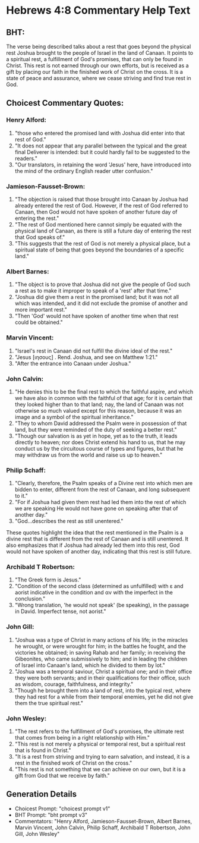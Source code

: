# Hebrews 4:8 Commentary Help Text

## BHT:
The verse being described talks about a rest that goes beyond the physical rest Joshua brought to the people of Israel in the land of Canaan. It points to a spiritual rest, a fulfillment of God's promises, that can only be found in Christ. This rest is not earned through our own efforts, but is received as a gift by placing our faith in the finished work of Christ on the cross. It is a state of peace and assurance, where we cease striving and find true rest in God.

## Choicest Commentary Quotes:
### Henry Alford:
1. "those who entered the promised land with Joshua did enter into that rest of God." 
2. "It does not appear that any parallel between the typical and the great final Deliverer is intended: but it could hardly fail to be suggested to the readers."
3. "Our translators, in retaining the word 'Jesus' here, have introduced into the mind of the ordinary English reader utter confusion."

### Jamieson-Fausset-Brown:
1. "The objection is raised that those brought into Canaan by Joshua had already entered the rest of God. However, if the rest of God referred to Canaan, then God would not have spoken of another future day of entering the rest."
2. "The rest of God mentioned here cannot simply be equated with the physical land of Canaan, as there is still a future day of entering the rest that God speaks of."
3. "This suggests that the rest of God is not merely a physical place, but a spiritual state of being that goes beyond the boundaries of a specific land."

### Albert Barnes:
1. "The object is to prove that Joshua did not give the people of God such a rest as to make it improper to speak of a 'rest' after that time."
2. "Joshua did give them a rest in the promised land; but it was not all which was intended, and it did not exclude the promise of another and more important rest."
3. "Then 'God' would not have spoken of another time when that rest could be obtained."

### Marvin Vincent:
1. "Israel's rest in Canaan did not fulfill the divine ideal of the rest."
2. "Jesus [ιησους] . Rend. Joshua, and see on Matthew 1:21."
3. "After the entrance into Canaan under Joshua."

### John Calvin:
1. "He denies this to be the final rest to which the faithful aspire, and which we have also in common with the faithful of that age; for it is certain that they looked higher than to that land; nay, the land of Canaan was not otherwise so much valued except for this reason, because it was an image and a symbol of the spiritual inheritance."
2. "They to whom David addressed the Psalm were in possession of that land, but they were reminded of the duty of seeking a better rest."
3. "Though our salvation is as yet in hope, yet as to the truth, it leads directly to heaven; nor does Christ extend his hand to us, that he may conduct us by the circuitous course of types and figures, but that he may withdraw us from the world and raise us up to heaven."

### Philip Schaff:
1. "Clearly, therefore, the Psalm speaks of a Divine rest into which men are bidden to enter, different from the rest of Canaan, and long subsequent to it."
2. "For if Joshua had given them rest had led them into the rest of which we are speaking He would not have gone on speaking after that of another day."
3. "God...describes the rest as still unentered."

These quotes highlight the idea that the rest mentioned in the Psalm is a divine rest that is different from the rest of Canaan and is still unentered. It also emphasizes that if Joshua had already led them into this rest, God would not have spoken of another day, indicating that this rest is still future.

### Archibald T Robertson:
1. "The Greek form is Jesus." 
2. "Condition of the second class (determined as unfulfilled) with ε and aorist indicative in the condition and αν with the imperfect in the conclusion."
3. "Wrong translation, 'he would not speak' (be speaking), in the passage in David. Imperfect tense, not aorist."

### John Gill:
1. "Joshua was a type of Christ in many actions of his life; in the miracles he wrought, or were wrought for him; in the battles he fought, and the victories he obtained; in saving Rahab and her family; in receiving the Gibeonites, who came submissively to him; and in leading the children of Israel into Canaan's land, which he divided to them by lot."
2. "Joshua was a temporal saviour, Christ a spiritual one; and in their office they were both servants; and in their qualifications for their office, such as wisdom, courage, faithfulness, and integrity."
3. "Though he brought them into a land of rest, into the typical rest, where they had rest for a while from their temporal enemies, yet he did not give them the true spiritual rest."

### John Wesley:
1. "The rest refers to the fulfillment of God's promises, the ultimate rest that comes from being in a right relationship with Him."
2. "This rest is not merely a physical or temporal rest, but a spiritual rest that is found in Christ."
3. "It is a rest from striving and trying to earn salvation, and instead, it is a rest in the finished work of Christ on the cross."
4. "This rest is not something that we can achieve on our own, but it is a gift from God that we receive by faith."


## Generation Details
- Choicest Prompt: "choicest prompt v1"
- BHT Prompt: "bht prompt v3"
- Commentators: "Henry Alford, Jamieson-Fausset-Brown, Albert Barnes, Marvin Vincent, John Calvin, Philip Schaff, Archibald T Robertson, John Gill, John Wesley"
